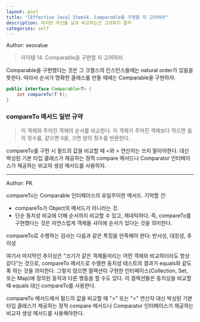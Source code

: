 ```yaml
---
layout: post
title: "[Effective Java] Item14. Comparable을 구현할 지 고려하라"
description: 하지만 자신을 남과 비교하는건 고려하지 말자
categories: self
---
```


Author: seovalue

> 아이템 14. Comparable을 구현할 지 고려하라.

Comparable을 구현했다는 것은 그 크랠스의 인스턴스들에는 natural order가 있음을 뜻한다. 따라서 순서가 명확한 클래스를 만들 때에는 Comparable을 구현하자.

```java
public interface Comparable<T> {
    int compareTo(T t);
}
```

### compareTo 메서드 일반 규약
> 이 객체와 주어진 객체의 순서를 비교한다. 이 객체가 주어진 객체보다 작으면 음의 정수를, 같으면 0을, 크면 양의 정수를 반환한다.  

compareTo를 구현 시 필드의 값을 비교할 때 <와 > 연산자는 쓰지 말아야한다. 대신 박싱된 기본 타입 클래스가 제공하는 정적 compare 메서드나 Comparator 인터페이스가 제공하는 비교자 생성 메서드를 사용하자. 

-----

Author: PK

compareTo는 Comparable 인터페이스의 유일무이한 메서드. 기억할 건:

- compareTo가 Object의 메서드가 아니라는 것.
- 단순 동치성 비교에 더해 순서까지 비교할 수 있고, 제네릭하다. 즉, compareTo를 구현했다는 것은 자연스럽게 객체들 사이에 순서가 있다는 것을 의미한다.

compareTo로 수행하는 검사는 다음과 같은 특징을 만족해야 한다: 반사성, 대칭성, 추이성

여기서 마지막인 추이성은 "크기가 같은 객체들끼리는 어떤 객체와 비교하더라도 항상 같다"는 것으로, compareTo 메서드로 수행한 동치성 테스트의 결과가 equals와 같도록 하는 것을 의미한다. 그렇지 않으면 컬렉션이 구현한 인터페이스(Collection, Set, 또는 Map)에 정의된 동작과 다른 행동을 할 수도 있다. 이 컬렉션들은 동치성을 비교할 때 equals 대신 compareTo를 사용한다.

compareTo 메서드에서 필드의 값을 비교할 때 ">" 또는 "<" 연산자 대신 박싱된 기본 타입 클래스가 제공하는 정적 compare 메서드나 Comparator 인터페이스가 제공하는 비교자 생성 메서드를 사용해야한다.
